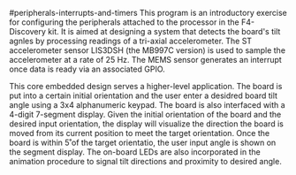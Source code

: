 #peripherals-interrupts-and-timers
This program is an introductory exercise for configuring the peripherals attached to the processor in the F4-Discovery kit. It is aimed at designing a system that detects the board's tilt agnles by processing readings of a tri-axial accelerometer. The ST accelerometer sensor LIS3DSH (the MB997C version) is used to sample the accelerometer at a rate of 25 Hz. The MEMS sensor generates an interrupt once data is ready via an associated GPIO. 

This core embedded design serves a higher-level application. The board is put into a certain initial orientation and the user enter a desidred board tilt angle using a 3x4 alphanumeric keypad. The board is also interfaced with a 4-digit 7-segment display. Given the initial orientation of the board and the desired input orientation, the display will visualize the direction the board is moved from its current position to meet the target orientation. Once the board is within 5̊ of the target orientatio, the user input angle is shown on the segment display. The on-board LEDs are also incorporated in the animation procedure to signal tilt directions and proximity to desired angle. 
